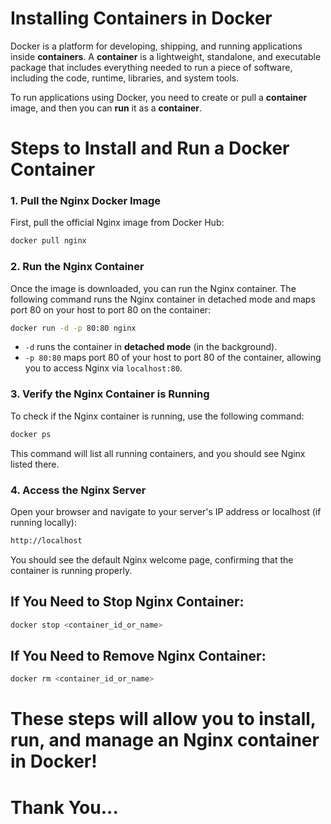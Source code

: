 # Installing Containers in Docker

Docker is a platform for developing, shipping, and running applications inside **containers**. A **container** is a lightweight, standalone, and executable package that includes everything needed to run a piece of software, including the code, runtime, libraries, and system tools.

To run applications using Docker, you need to create or pull a **container** image, and then you can **run** it as a **container**.

# Steps to Install and Run a Docker Container
### 1. **Pull the Nginx Docker Image**
First, pull the official Nginx image from Docker Hub:
```bash
docker pull nginx
```
### 2. **Run the Nginx Container**
Once the image is downloaded, you can run the Nginx container. The following command runs the Nginx container in detached mode and maps port 80 on your host to port 80 on the container:
```bash
docker run -d -p 80:80 nginx
```
- `-d` runs the container in **detached mode** (in the background).
- `-p 80:80` maps port 80 of your host to port 80 of the container, allowing you to access Nginx via `localhost:80`.
### 3. **Verify the Nginx Container is Running**
To check if the Nginx container is running, use the following command:
```bash
docker ps
```
This command will list all running containers, and you should see Nginx listed there.

### 4. **Access the Nginx Server**
Open your browser and navigate to your server's IP address or localhost (if running locally):
```bash
http://localhost
```
You should see the default Nginx welcome page, confirming that the container is running properly.

## If You Need to Stop Nginx Container:
```bash
docker stop <container_id_or_name>
```
## If You Need to Remove Nginx Container:
```bash
docker rm <container_id_or_name>
```
# These steps will allow you to install, run, and manage an Nginx container in Docker!
# Thank You...
